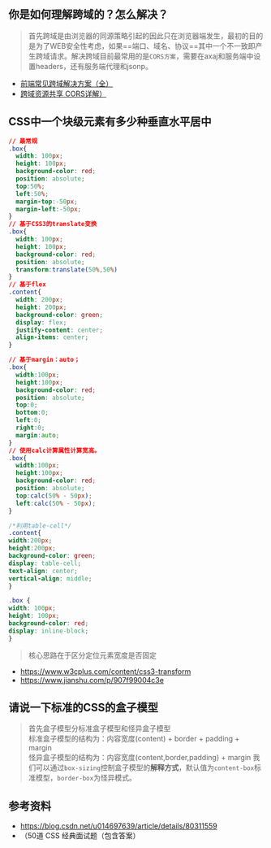 ## 你是如何理解跨域的？怎么解决？
> 首先跨域是由浏览器的同源策略引起的因此只在浏览器端发生，最初的目的是为了WEB安全性考虑，如果==端口、域名、协议==其中一个不一致即产生跨域请求。解决跨域目前最常用的是`CORS方案`，需要在axaj和服务端中设置headers，还有服务端代理和jsonp。
- [前端常见跨域解决方案（全）](https://segmentfault.com/a/1190000011145364)
- [跨域资源共享 CORS详解）](http://www.ruanyifeng.com/blog/2016/04/cors.html)

## CSS中一个块级元素有多少种垂直水平居中
```CSS
// 最常规
.box{
  width: 100px;
  height: 100px;
  background-color: red;
  position: absolute;
  top:50%;
  left:50%;
  margin-top:-50px;
  margin-left:-50px;
}
// 基于CSS3的translate变换
.box{
  width: 100px;
  height: 100px;
  background-color: red;
  position: absolute;
  transform:translate(50%,50%)
}
// 基于flex
.content{
  width: 200px;
  height: 200px;
  background-color: green;
  display: flex;
  justify-content: center;
  align-items: center;
}

// 基于margin：auto；
.box{
  width:100px;
  height:100px;
  background-color: red;
  position: absolute;
  top:0;
  bottom:0;
  left:0;
  right:0;
  margin:auto;
}
// 使用calc计算属性计算宽高。
.box{
  width:100px;
  height:100px;
  background-color: red;
  position: absolute;
  top:calc(50% - 50px);
  left:calc(50% - 50px);
}

/*利用table-cell*/
.content{
width:200px;
height:200px;
background-color: green;
display: table-cell;
text-align: center;
vertical-align: middle;
}

.box {
width: 100px;
height: 100px;
background-color: red;
display: inline-block;
}
```
> 核心思路在于区分定位元素宽度是否固定
- https://www.w3cplus.com/content/css3-transform
- https://www.jianshu.com/p/907f99004c3e

## 请说一下标准的CSS的盒子模型
> 首先盒子模型分标准盒子模型和怪异盒子模型   
> 标准盒子模型的结构为：内容宽度(content) + border + padding + margin  
> 怪异盒子模型的结构为：内容宽度(content,border,padding) + margin
> 我们可以通过`box-sizing`控制盒子模型的**解释方式**，默认值为`content-box`标准模型，`border-box`为怪异模式。

## 参考资料
- https://blog.csdn.net/u014697639/article/details/80311559
- （50道 CSS 经典面试题（包含答案）
